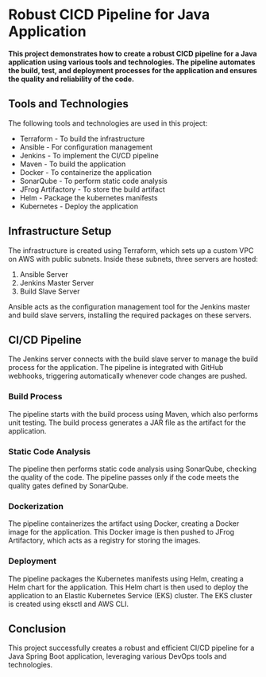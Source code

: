 # Robust CICD Pipeline for Java Application

**This project demonstrates how to create a robust CICD pipeline for a Java application using various tools and technologies. The pipeline automates the build, test, and deployment processes for the application and ensures the quality and reliability of the code.**

## Tools and Technologies

The following tools and technologies are used in this project:

- Terraform - To build the infrastructure
- Ansible - For configuration management
- Jenkins - To implement the CI/CD pipeline
- Maven - To build the application
- Docker - To containerize the application
- SonarQube - To perform static code analysis
- JFrog Artifactory - To store the build artifact
- Helm - Package the kubernetes manifests
- Kubernetes - Deploy the application


## Infrastructure Setup

The infrastructure is created using Terraform, which sets up a custom VPC on AWS with public subnets. Inside these subnets, three servers are hosted:
1. Ansible Server
2. Jenkins Master Server
3. Build Slave Server

Ansible acts as the configuration management tool for the Jenkins master and build slave servers, installing the required packages on these servers.

## CI/CD Pipeline

The Jenkins server connects with the build slave server to manage the build process for the application. The pipeline is integrated with GitHub webhooks, triggering automatically whenever code changes are pushed.

### Build Process

The pipeline starts with the build process using Maven, which also performs unit testing. The build process generates a JAR file as the artifact for the application.

### Static Code Analysis

The pipeline then performs static code analysis using SonarQube, checking the quality of the code. The pipeline passes only if the code meets the quality gates defined by SonarQube.

### Dockerization

The pipeline containerizes the artifact using Docker, creating a Docker image for the application. This Docker image is then pushed to JFrog Artifactory, which acts as a registry for storing the images.

### Deployment

The pipeline packages the Kubernetes manifests using Helm, creating a Helm chart for the application. This Helm chart is then used to deploy the application to an Elastic Kubernetes Service (EKS) cluster. The EKS cluster is created using eksctl and AWS CLI.

## Conclusion

This project successfully creates a robust and efficient CI/CD pipeline for a Java Spring Boot application, leveraging various DevOps tools and technologies.

